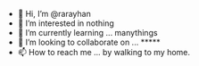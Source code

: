 - 👋 Hi, I’m @rarayhan 
- 👀 I’m interested in nothing 
- 🌱 I’m currently learning ... manythings
- 💞️ I’m looking to collaborate on ... *****
- 📫 How to reach me ... by walking to my home. 

<!---
rarayhan/rarayhan is a ✨ special ✨ repository because its `README.md` (this file) appears on your GitHub profile.
You can click the Preview link to take a look at your changes.
--->
